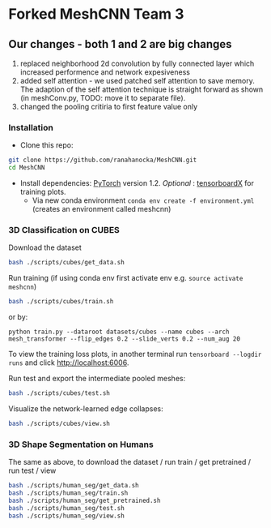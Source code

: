 # Forked MeshCNN Team 3

## Our changes - both 1 and 2 are big changes
1. replaced neighborhood 2d convolution by fully connected layer which increased performence and network expesiveness
2. added self attention - we used patched self attention to save memory. The adaption of the self attention technique is straight forward as shown (in meshConv.py, TODO: move it to separate file).
3. changed the pooling critiria to first feature value only


### Installation
- Clone this repo:
```bash
git clone https://github.com/ranahanocka/MeshCNN.git
cd MeshCNN
```
- Install dependencies: [PyTorch](https://pytorch.org/) version 1.2. <i> Optional </i>: [tensorboardX](https://github.com/lanpa/tensorboardX) for training plots.
  - Via new conda environment `conda env create -f environment.yml` (creates an environment called meshcnn)
  
### 3D Classification on CUBES
Download the dataset
```bash
bash ./scripts/cubes/get_data.sh
```

Run training (if using conda env first activate env e.g. ```source activate meshcnn```)
```bash
bash ./scripts/cubes/train.sh
```
or by:
```
python train.py --dataroot datasets/cubes --name cubes --arch mesh_transformer --flip_edges 0.2 --slide_verts 0.2 --num_aug 20
```

To view the training loss plots, in another terminal run ```tensorboard --logdir runs``` and click [http://localhost:6006](http://localhost:6006).

Run test and export the intermediate pooled meshes:
```bash
bash ./scripts/cubes/test.sh
```

Visualize the network-learned edge collapses:
```bash
bash ./scripts/cubes/view.sh
```

### 3D Shape Segmentation on Humans
The same as above, to download the dataset / run train / get pretrained / run test / view
```bash
bash ./scripts/human_seg/get_data.sh
bash ./scripts/human_seg/train.sh
bash ./scripts/human_seg/get_pretrained.sh
bash ./scripts/human_seg/test.sh
bash ./scripts/human_seg/view.sh
```
